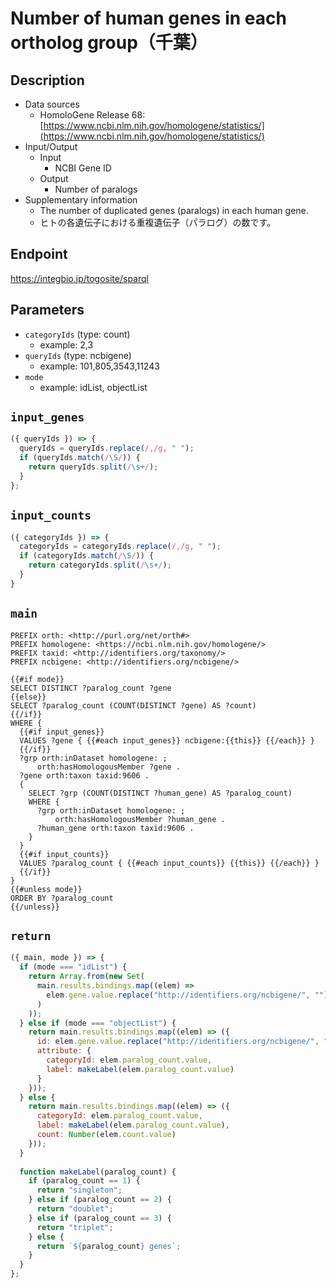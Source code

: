 # Number of human genes in each ortholog group（千葉）

## Description
- Data sources
  - HomoloGene Release 68: [https://www.ncbi.nlm.nih.gov/homologene/statistics/](https://www.ncbi.nlm.nih.gov/homologene/statistics/)
- Input/Output
  - Input
    - NCBI Gene ID
  - Output
    - Number of paralogs
- Supplementary information
  - The number of duplicated genes (paralogs) in each human gene.
  - ヒトの各遺伝子における重複遺伝子（パラログ）の数です。

## Endpoint

https://integbio.jp/togosite/sparql

## Parameters
* `categoryIds` (type: count)
  * example: 2,3
* `queryIds` (type: ncbigene)
  * example: 101,805,3543,11243
* `mode`
  * example: idList, objectList

## `input_genes`
```javascript
({ queryIds }) => {
  queryIds = queryIds.replace(/,/g, " ");
  if (queryIds.match(/\S/)) {
    return queryIds.split(/\s+/);
  }
};
```

## `input_counts`
```javascript
({ categoryIds }) => {
  categoryIds = categoryIds.replace(/,/g, " ");
  if (categoryIds.match(/\S/)) {
    return categoryIds.split(/\s+/);
  }
}
```

## `main`

```sparql
PREFIX orth: <http://purl.org/net/orth#>
PREFIX homologene: <https://ncbi.nlm.nih.gov/homologene/>
PREFIX taxid: <http://identifiers.org/taxonomy/>
PREFIX ncbigene: <http://identifiers.org/ncbigene/>

{{#if mode}}
SELECT DISTINCT ?paralog_count ?gene
{{else}}
SELECT ?paralog_count (COUNT(DISTINCT ?gene) AS ?count)
{{/if}}
WHERE {
  {{#if input_genes}}
  VALUES ?gene { {{#each input_genes}} ncbigene:{{this}} {{/each}} }
  {{/if}}
  ?grp orth:inDataset homologene: ;
      orth:hasHomologousMember ?gene .
  ?gene orth:taxon taxid:9606 .
  {
    SELECT ?grp (COUNT(DISTINCT ?human_gene) AS ?paralog_count)
    WHERE {
      ?grp orth:inDataset homologene: ;
          orth:hasHomologousMember ?human_gene .
      ?human_gene orth:taxon taxid:9606 .
    }
  }
  {{#if input_counts}}
  VALUES ?paralog_count { {{#each input_counts}} {{this}} {{/each}} }
  {{/if}}
}
{{#unless mode}}
ORDER BY ?paralog_count
{{/unless}}
```

## `return`

```javascript
({ main, mode }) => {
  if (mode === "idList") {
    return Array.from(new Set(
      main.results.bindings.map((elem) =>
        elem.gene.value.replace("http://identifiers.org/ncbigene/", "")
      )
    ));
  } else if (mode === "objectList") {
    return main.results.bindings.map((elem) => ({
      id: elem.gene.value.replace("http://identifiers.org/ncbigene/", ""),
      attribute: {
        categoryId: elem.paralog_count.value,
        label: makeLabel(elem.paralog_count.value)
      }
    }));
  } else {
    return main.results.bindings.map((elem) => ({
      categoryId: elem.paralog_count.value,
      label: makeLabel(elem.paralog_count.value),
      count: Number(elem.count.value)
    }));
  }
  
  function makeLabel(paralog_count) {
    if (paralog_count == 1) {
      return "singleton";
    } else if (paralog_count == 2) {
      return "doublet";
    } else if (paralog_count == 3) {
      return "triplet";
    } else {
      return `${paralog_count} genes`;
    }
  }
};
```